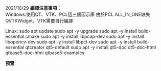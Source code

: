 2021/10/29
**編譯注意事項：**  
Windows:使用QT、VTK、PCL這三個函示庫
        由於PCL ALL_IN_ONE缺失QVTKWidget，VTK需要自行編譯

Linux:
        sudo apt update
        sudo apt -y upgrade
        sudo apt -y install build-essential cmake
        sudo apt -y install libpcap-dev
        sudo apt -y install libopencv-dev
        sudo apt -y install libpcl-dev
        sudo apt -y install build-essential qtcreator qt5-default
        sudo apt -y install qt5-doc qt5-doc-html qtbase5-doc-html qtbase5-examples

**預覽**  

